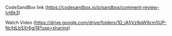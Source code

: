 CodeSandBox link (https://codesandbox.io/p/sandbox/comment-review-lvt6k3)

Watch Video (https://drive.google.com/drive/folders/1D_iA1iVz8pW9cm5UP-NcfdLbSXr6gj18?usp=sharing)
